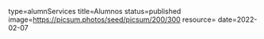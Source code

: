type=alumnServices
title=Alumnos
status=published
image=https://picsum.photos/seed/picsum/200/300
resource=
date=2022-02-07
~~~~~~